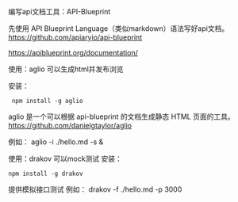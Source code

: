 编写api文档工具：API-Blueprint

先使用 API Blueprint Language（类似markdown）语法写好api文档。
https://github.com/apiaryio/api-blueprint

https://apiblueprint.org/documentation/


使用：aglio 可以生成html并发布浏览

安装：
```
 npm install -g aglio

```

aglio 是一个可以根据 api-blueprint 的文档生成静态 HTML 页面的工具。
https://github.com/danielgtaylor/aglio

例如：
aglio -i ./hello.md -s &


使用：drakov 可以mock测试
安装：
```
npm install -g drakov
```
提供模拟接口测试
例如：
drakov -f ./hello.md -p 3000

